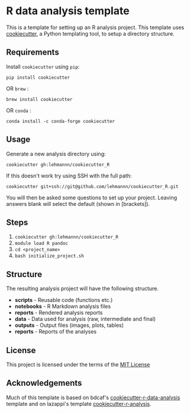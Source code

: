 R data analysis template
========================

This is a template for setting up an R analysis project. This template uses
[cookiecutter](https://github.com/audreyr/cookiecutter), a Python templating
tool, to setup a directory structure.

Requirements
------------

Install `cookiecutter` using `pip`:

```
pip install cookiecutter
```

OR `brew` :

```
brew install cookiecutter
```

OR `conda` :

```
conda install -c conda-forge cookiecutter
```

Usage
-----

Generate a new analysis directory using:

```
cookiecutter gh:lehmannn/cookiecutter_R
```

If this doesn't work try using SSH with the full path:

```
cookiecutter git+ssh://git@github.com/lehmannn/cookiecutter_R.git
```

You will then be asked some questions to set up your project. Leaving answers
blank will select the default (shown in [brackets]).

Steps
------

1. `cookiecutter gh:lehmannn/cookiecutter_R`
2. `module load R pandoc`
3. `cd <project_name>`
4. `bash initialize_project.sh`

Structure
----------

The resulting analysis project will have the following structure.

* **scripts** - Reusable code (functions etc.)
* **notebooks** - R Markdown analysis files
* **reports** - Rendered analysis reports
* **data** - Data used for analysis (raw, intermediate and final)
* **outputs** - Output files (images, plots, tables)
* **reports** - Reports of the analyses

License
-------

This project is licensed under the terms of the [MIT License](/LICENSE)

Acknowledgements
----------------

Much of this template is based on bdcaf's
[cookiecutter-r-data-analysis](https://github.com/bdcaf/cookiecutter-r-data-analysis)
template and on lazappi's template [cookiecutter-r-analysis](https://github.com/lazappi/cookiecutter-r-analysis).

